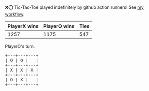 :x::o: Tic-Tac-Toe played indefinitely by github action runners! See [my workflow](.github/workflows/play.yaml).

|PlayerX wins|PlayerO wins|Ties|
|-|-|-|
|1257|1175|547|

PlayerO's turn.

<pre>
+---+---+---+
| O | O |   |
+---+---+---+
| X | X | X |
+---+---+---+
| O | X |   |
+---+---+---+
</pre>